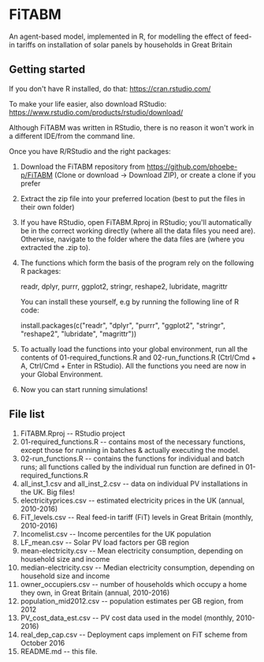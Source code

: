 # FiTABM
An agent-based model, implemented in R, for modelling the effect of feed-in tariffs on installation of solar panels by households in Great Britain

## Getting started
If you don't have R installed, do that: https://cran.rstudio.com/

To make your life easier, also download RStudio: https://www.rstudio.com/products/rstudio/download/

Although FiTABM was written in RStudio, there is no reason it won't work in a different IDE/from the command line.

Once you have R/RStudio and the right packages:

1.  Download the FiTABM repository from https://github.com/phoebe-p/FiTABM (Clone or download -> Download ZIP), or create a clone if you prefer

2.  Extract the zip file into your preferred location (best to put the files in their own folder)

3.  If you have RStudio, open FiTABM.Rproj in RStudio; you'll automatically be in the correct working directly (where all the data files you need are). Otherwise, navigate to the folder where the data files are (where you extracted the .zip to).

4.  The functions which form the basis of the program rely on the following R packages:
    
    readr, dplyr, purrr, ggplot2, stringr, reshape2, lubridate, magrittr
    
    You can install these yourself, e.g by running the following line of R code:
    
    install.packages(c("readr", "dplyr", "purrr", "ggplot2", "stringr", "reshape2", "lubridate", "magrittr"))

5.  To actually load the functions into your global environment, run all the contents of 01-required_functions.R and 02-run_functions.R (Ctrl/Cmd + A, Ctrl/Cmd + Enter in RStudio). All the functions you need are now in your Global Environment.

6.  Now you can start running simulations!

## File list

1. FiTABM.Rproj -- RStudio project
2. 01-required_functions.R -- contains most of the necessary functions, except those for running in batches & actually executing the model.
3. 02-run_functions.R -- contains the functions for individual and batch runs; all functions called by the individual run function are defined in 01-required_functions.R
4. all_inst_1.csv and all_inst_2.csv -- data on individual PV installations in the UK. Big files!
5. electricityprices.csv -- estimated electricity prices in the UK (annual, 2010-2016)
6. FiT_levels.csv -- Real feed-in tariff (FiT) levels in Great Britain (monthly, 2010-2016)
7. Incomelist.csv -- Income percentiles for the UK population
8. LF_mean.csv -- Solar PV load factors per GB region
9. mean-electricity.csv -- Mean electricity consumption, depending on household size and income
10. median-electricity.csv -- Median electricity consumption, depending on household size and income
11. owner_occupiers.csv -- number of households which occupy a home they own, in Great Britain (annual, 2010-2016)
12. population_mid2012.csv -- population estimates per GB region, from 2012
13. PV_cost_data_est.csv -- PV cost data used in the model (monthly, 2010-2016)
14. real_dep_cap.csv -- Deployment caps implement on FiT scheme from October 2016
15. README.md -- this file.

  
    

